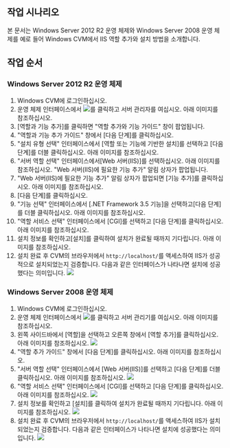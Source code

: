 ## 작업 시나리오

본 문서는 Windows Server 2012 R2 운영 체제와 Windows Server 2008 운영 체제를 예로 들어 Windows CVM에서 IIS 역할 추가와 설치 방법을 소개합니다.

## 작업 순서
### Windows Server 2012 R2 운영 체제
1. Windows CVM에 로그인하십시오.
2. 운영 체제 인터페이스에서 <img src="https://main.qcloudimg.com/raw/f779581f1ce3edfead8c725ce1504009.png" style="margin: 0;"></img>를 클릭하고 서버 관리자를 여십시오. 아래 이미지를 참조하십시오.
3. [역할과 기능 추가]를 클릭하면 "역할 추가와 기능 가이드" 창이 팝업됩니다.
4. "역할과 기능 추가 가이드" 창에서 [다음 단계]를 클릭하십시오.
5. "설치 유형 선택" 인터페이스에서 [역할 또는 기능에 기반한 설치]를 선택하고 [다음 단계]를 더블 클릭하십시오. 아래 이미지를 참조하십시오.
6. "서버 역할 선택" 인터페이스에서[Web 서버(IIS)]를 선택하십시오. 아래 이미지를 참조하십시오.
"Web 서버(IIS)에 필요한 기능 추가" 알림 상자가 팝업됩니다.
7. "Web 서버(IIS)에 필요한 기능 추가" 알림 상자가 팝업되면 [기능 추가]를 클릭하십시오. 아래 이미지를 참조하십시오.
8. [다음 단계]를 클릭하십시오.
9. "기능 선택" 인터페이스에서 [.NET Framework 3.5 기능]을 선택하고[다음 단계]를 더블 클릭하십시오. 아래 이미지를 참조하십시오.
10. "역할 서비스 선택" 인터페이스에서 [CGI]를 선택하고 [다음 단계]를 클릭하십시오. 아래 이미지를 참조하십시오.
11. 설치 정보를 확인하고[설치]를 클릭하여 설치가 완료될 때까지 기다립니다. 아래 이미지를 참조하십시오.
12. 설치 완료 후 CVM의 브라우저에서 `http://localhost/`를 액세스하여 IIS가 성공적으로 설치되었는지 검증합니다.
다음과 같은 인터페이스가 나타나면 설치에 성공했다는 의미입니다.
![](http://mc.qcloudimg.com/static/img/e064cc1f765d68edf3dcfb0051d5dbfa/image.png)

### Windows Server 2008 운영 체제

1. Windows CVM에 로그인하십시오.
2. 운영 체제 인터페이스에서 <img src="https://main.qcloudimg.com/raw/0e33f3dc1042244ab225ca32c5396296.png" style="margin: 0;"></img>를 클릭하고 서버 관리기를 여십시오. 아래 이미지를 참조하십시오.
3. 왼쪽 사이드바에서 [역할]을 선택하고 오른쪽 창에서 [역할 추가]를 클릭하십시오. 아래 이미지를 참조하십시오.
![](https://mccdn.qcloud.com/img56b1bb12831b3.png)
4. "역할 추가 가이드" 창에서 [다음 단계]를 클릭하십시오. 아래 이미지를 참조하십시오.
5. "서버 역할 선택" 인터페이스에서 [Web 서버(IIS)]를 선택하고 [다음 단계]를 더블 클릭하십시오. 아래 이미지를 참조하십시오.
![](https://mccdn.qcloud.com/img56b1bcee2d9e8.png)
6. "역할 서비스 선택" 인터페이스에서 [CGI]를 선택하고 [다음 단계]를 클릭하십시오. 아래 이미지를 참조하십시오.
![](https://mccdn.qcloud.com/img56b1bd1b8f220.png)
7. 설치 정보를 확인하고 [설치]를 클릭하여 설치가 완료될 때까지 기다립니다. 아래 이미지를 참조하십시오.
![](https://mccdn.qcloud.com/img56b1bd4f18f1a.png)
8. 설치 완료 후 CVM의 브라우저에서 `http://localhost/`를 액세스하여 IIS가 설치되었는지 검증합니다.
다음과 같은 인터페이스가 나타나면 설치에 성공했다는 의미입니다.
![](https://main.qcloudimg.com/raw/b11cd8170e7646daa3b9ca904b181cf4.png)

